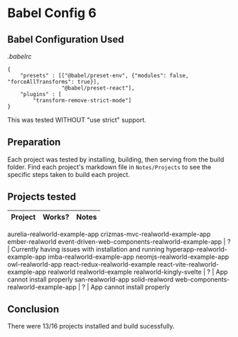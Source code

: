 # Babel Config 6

## Babel Configuration Used
*.babelrc*
```
{
	"presets" : [["@babel/preset-env", {"modules": false, "forceAllTransforms": true}],
				 "@babel/preset-react"],
	"plugins" : [
		"transform-remove-strict-mode"]
}
```

This was tested WITHOUT "use strict" support.

## Preparation
Each project was tested by installing, building, then serving from the build folder. Find each project's markdown file in `Notes/Projects` to see the specific steps taken to build each project.

## Projects tested
Project | Works? | Notes
---|---|---
aurelia-realworld-example-app 
crizmas-mvc-realworld-example-app 
ember-realworld 
event-driven-web-components-realworld-example-app | ? | Currently having issues with installation and running
hyperapp-realworld-example-app 
imba-realworld-example-app 
neomjs-realworld-example-app 
owl-realworld-app 
react-redux-realworld-example 
react-vite-realworld-example-app
realworld 
realworld-example 
realworld-kingly-svelte | ? | App cannot install properly
san-realworld-app 
solid-realword
web-components-realworld-example-app | ? | App cannot install properly

## Conclusion
There were 13/16 projects installed and build sucessfully.